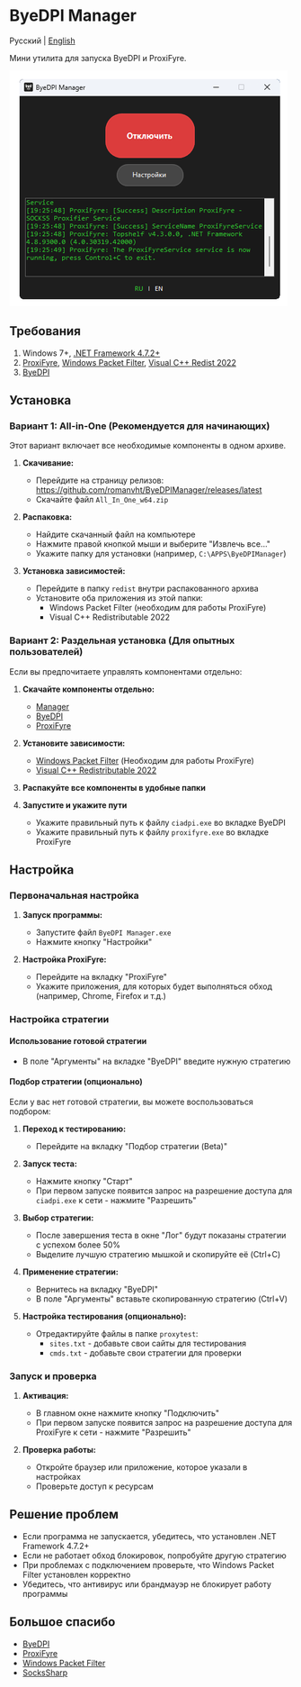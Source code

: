 # ByeDPI Manager

Русский | [English](README.en.md)

Мини утилита для запуска ByeDPI и ProxiFyre.

![Скриншот интерфейса](screens/screen_ru.png)

## Требования

1. Windows 7+, [.NET Framework 4.7.2+](https://dotnet.microsoft.com/ru-ru/download/dotnet-framework/thank-you/net472-offline-installer)
2. [ProxiFyre](https://github.com/wiresock/proxifyre), [Windows Packet Filter](https://github.com/wiresock/ndisapi), [Visual C++ Redist 2022](https://learn.microsoft.com/en-us/cpp/windows/latest-supported-vc-redist?view=msvc-170#latest-microsoft-visual-c-redistributable-version)
3. [ByeDPI](https://github.com/hufrea/byedpi)

## Установка

### Вариант 1: All-in-One (Рекомендуется для начинающих)
Этот вариант включает все необходимые компоненты в одном архиве.

1. **Скачивание:**
   - Перейдите на страницу релизов: https://github.com/romanvht/ByeDPIManager/releases/latest
   - Скачайте файл `All_In_One_w64.zip`

2. **Распаковка:**
   - Найдите скачанный файл на компьютере
   - Нажмите правой кнопкой мыши и выберите "Извлечь все…"
   - Укажите папку для установки (например, `C:\APPS\ByeDPIManager`)

3. **Установка зависимостей:**
   - Перейдите в папку `redist` внутри распакованного архива
   - Установите оба приложения из этой папки:
     - Windows Packet Filter (необходим для работы ProxiFyre)
     - Visual C++ Redistributable 2022

### Вариант 2: Раздельная установка (Для опытных пользователей)
Если вы предпочитаете управлять компонентами отдельно:

1. **Скачайте компоненты отдельно:**
   - [Manager](https://github.com/romanvht/ByeDPIManager/releases/latest)
   - [ByeDPI](https://github.com/hufrea/byedpi)
   - [ProxiFyre](https://github.com/wiresock/proxifyre)

2. **Установите зависимости:**
   - [Windows Packet Filter](https://github.com/wiresock/ndisapi) (Необходим для работы ProxiFyre)
   - [Visual C++ Redistributable 2022](https://learn.microsoft.com/en-us/cpp/windows/latest-supported-vc-redist?view=msvc-170#latest-microsoft-visual-c-redistributable-version)

3. **Распакуйте все компоненты в удобные папки**

4. **Запустите и укажите пути**
   - Укажите правильный путь к файлу `ciadpi.exe` во вкладке ByeDPI
   - Укажите правильный путь к файлу `proxifyre.exe` во вкладке ProxiFyre

## Настройка

### Первоначальная настройка

1. **Запуск программы:**
   - Запустите файл `ByeDPI Manager.exe`
   - Нажмите кнопку "Настройки"

2. **Настройка ProxiFyre:**
   - Перейдите на вкладку "ProxiFyre"
   - Укажите приложения, для которых будет выполняться обход (например, Chrome, Firefox и т.д.)

### Настройка стратегии

#### Использование готовой стратегии
- В поле "Аргументы" на вкладке "ByeDPI" введите нужную стратегию

#### Подбор стратегии (опционально)
Если у вас нет готовой стратегии, вы можете воспользоваться подбором:

1. **Переход к тестированию:**
   - Перейдите на вкладку "Подбор стратегии (Beta)"

2. **Запуск теста:**
   - Нажмите кнопку "Старт"
   - При первом запуске появится запрос на разрешение доступа для `ciadpi.exe` к сети - нажмите "Разрешить"

3. **Выбор стратегии:**
   - После завершения теста в окне "Лог" будут показаны стратегии с успехом более 50%
   - Выделите лучшую стратегию мышкой и скопируйте её (Ctrl+C)

4. **Применение стратегии:**
   - Вернитесь на вкладку "ByeDPI"
   - В поле "Аргументы" вставьте скопированную стратегию (Ctrl+V)

5. **Настройка тестирования (опционально):**
   - Отредактируйте файлы в папке `proxytest`:
     - `sites.txt` - добавьте свои сайты для тестирования
     - `cmds.txt` - добавьте свои стратегии для проверки

### Запуск и проверка

1. **Активация:**
   - В главном окне нажмите кнопку "Подключить"
   - При первом запуске появится запрос на разрешение доступа для ProxiFyre к сети - нажмите "Разрешить"

2. **Проверка работы:**
   - Откройте браузер или приложение, которое указали в настройках
   - Проверьте доступ к ресурсам

## Решение проблем

- Если программа не запускается, убедитесь, что установлен .NET Framework 4.7.2+
- Если не работает обход блокировок, попробуйте другую стратегию
- При проблемах с подключением проверьте, что Windows Packet Filter установлен корректно
- Убедитесь, что антивирус или брандмауэр не блокирует работу программы

## Большое спасибо

- [ByeDPI](https://github.com/hufrea/byedpi)
- [ProxiFyre](https://github.com/wiresock/proxifyre)
- [Windows Packet Filter](https://github.com/wiresock/ndisapi)
- [SocksSharp](https://github.com/extremecodetv/SocksSharp)
